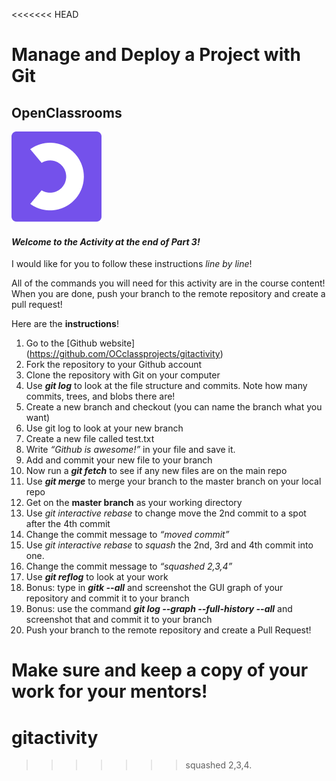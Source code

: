 <<<<<<< HEAD


# Manage and Deploy a Project with Git

## OpenClassrooms
![Become](https://github.com/OCclassprojects/logo/blob/master/fav-icon.png?raw=true)

#### ***Welcome to the Activity at the end of Part 3!***

I would like for you to follow these instructions *line by line*! 

All of the commands you will need for this activity are in the course content! 
When you are done, push your branch to the remote repository and create a pull request!

Here are the **instructions**!

1. Go to the [Github website] (https://github.com/OCclassprojects/gitactivity)
2. Fork the repository to your Github account
3. Clone the repository with Git on your computer
4. Use ***git log*** to look at the file structure and commits.  Note how many commits, trees, and blobs there are!
5. Create a new branch and checkout (you can name the branch what you want)
6. Use git log to look at your new branch
7. Create a new file called test.txt
8. Write *“Github is awesome!”* in your file and save it.
9. Add and commit your new file to your branch
10. Now run a ***git fetch*** to see if any new files are on the main repo
11. Use ***git merge*** to merge your branch to the master branch on your local repo
12. Get on the **master branch** as your working directory
13. Use *git interactive rebase* to change move the 2nd commit to a spot after the 4th commit
14. Change the commit message to *“moved commit”*
15. Use *git interactive rebase* to *squash* the 2nd, 3rd and 4th commit into one.
16. Change the commit message to *“squashed 2,3,4”*
17. Use ***git reflog*** to look at your work
18. Bonus: type in ***gitk --all*** and screenshot the GUI graph of your repository and commit it to your branch
19. Bonus: use the command ***git log --graph --full-history --all*** and screenshot that and commit it to your branch
20.  Push your branch to the remote repository and create a Pull Request!

Make sure and keep a copy of your work for your mentors!
=======
# gitactivity
>>>>>>> squashed 2,3,4.
